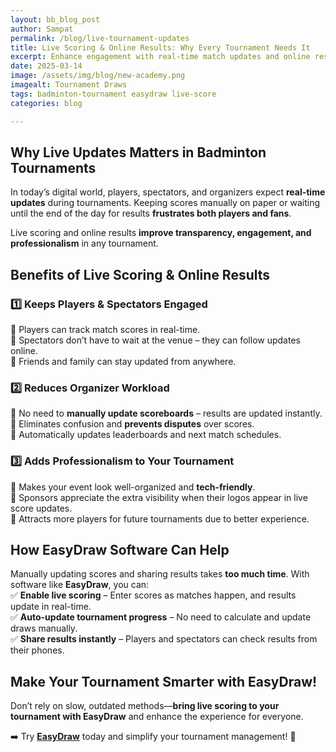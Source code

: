```yaml
---
layout: bb_blog_post
author: Sampat
permalink: /blog/live-tournament-updates
title: Live Scoring & Online Results: Why Every Tournament Needs It
excerpt: Enhance engagement with real-time match updates and online results
date: 2025-03-14
image: /assets/img/blog/new-academy.png
imagealt: Tournament Draws
tags: badminton-tournament easydraw live-score
categories: blog

---
```


## **Why Live Updates Matters in Badminton Tournaments**  
In today’s digital world, players, spectators, and organizers expect **real-time updates** during tournaments. Keeping scores manually on paper or waiting until the end of the day for results **frustrates both players and fans**.  

Live scoring and online results **improve transparency, engagement, and professionalism** in any tournament.  

## **Benefits of Live Scoring & Online Results**  

### **1️⃣ Keeps Players & Spectators Engaged**  
📌 Players can track match scores in real-time.  
📌 Spectators don’t have to wait at the venue – they can follow updates online.  
📌 Friends and family can stay updated from anywhere.  

### **2️⃣ Reduces Organizer Workload**  
📌 No need to **manually update scoreboards** – results are updated instantly.  
📌 Eliminates confusion and **prevents disputes** over scores.  
📌 Automatically updates leaderboards and next match schedules.  

### **3️⃣ Adds Professionalism to Your Tournament**  
📌 Makes your event look well-organized and **tech-friendly**.  
📌 Sponsors appreciate the extra visibility when their logos appear in live score updates.  
📌 Attracts more players for future tournaments due to better experience.  

## **How EasyDraw Software Can Help**  
Manually updating scores and sharing results takes **too much time**. With software like **EasyDraw**, you can:  
✅ **Enable live scoring** – Enter scores as matches happen, and results update in real-time.  
✅ **Auto-update tournament progress** – No need to calculate and update draws manually.  
✅ **Share results instantly** – Players and spectators can check results from their phones.  

## **Make Your Tournament Smarter with EasyDraw!**  
Don’t rely on slow, outdated methods—**bring live scoring to your tournament with EasyDraw** and enhance the experience for everyone.  

➡️ Try **[EasyDraw](https://easydraws.azurewebsites.net/)** today and simplify your tournament management! 🏸  

